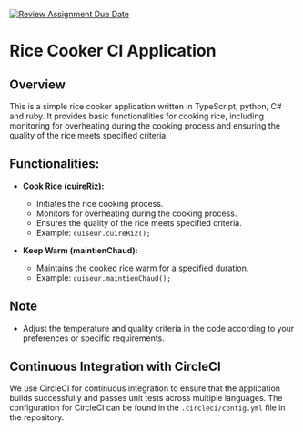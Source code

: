 [![Review Assignment Due Date](https://classroom.github.com/assets/deadline-readme-button-24ddc0f5d75046c5622901739e7c5dd533143b0c8e959d652212380cedb1ea36.svg)](https://classroom.github.com/a/__xb4cFP)
# Rice Cooker CI Application

## Overview

This is a simple rice cooker application written in TypeScript, python, C# and ruby. It provides basic functionalities for cooking rice, including monitoring for overheating during the cooking process and ensuring the quality of the rice meets specified criteria.

## Functionalities:

- **Cook Rice (cuireRiz):**
  - Initiates the rice cooking process.
  - Monitors for overheating during the cooking process.
  - Ensures the quality of the rice meets specified criteria.
  - Example: `cuiseur.cuireRiz();`

- **Keep Warm (maintienChaud):**
  - Maintains the cooked rice warm for a specified duration.
  - Example: `cuiseur.maintienChaud();`
    
## Note

- Adjust the temperature and quality criteria in the code according to your preferences or specific requirements.

## Continuous Integration with CircleCI

We use CircleCI for continuous integration to ensure that the application builds successfully and passes unit tests across multiple languages. The configuration for CircleCI can be found in the `.circleci/config.yml` file in the repository.

